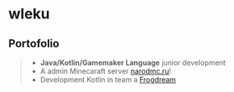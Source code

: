 # wleku
## Portofolio
> - **Java/Kotlin/Gamemaker Language** junior development
> - A admin Minecaraft server [narodmc.ru](https://narodmc.ru)!
> - Development Kotlin in team a [Frogdream](https://github.com/Frogdream)

